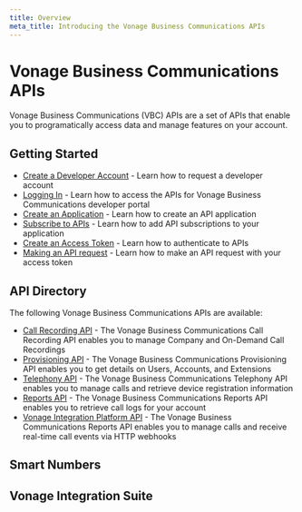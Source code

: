 ```yaml
---
title: Overview
meta_title: Introducing the Vonage Business Communications APIs
---
```


#  Vonage Business Communications APIs

Vonage Business Communications (VBC) APIs are a set of APIs that enable you to programatically access data and manage features on your account.

## Getting Started

* [Create a Developer Account](/concepts/guides/create-a-developer-account) - Learn how to request a developer account
* [Logging In](/concepts/guides/logging-in) - Learn how to access the APIs for Vonage Business Communications developer portal
* [Create an Application](/concepts/guides/create-an-application) - Learn how to create an API application
* [Subscribe to APIs](/concepts/guides/subscribe-to-apis) - Learn how to add API subscriptions to your application
* [Create an Access Token](/concepts/guides/create-an-access-token) - Learn how to authenticate to APIs
* [Making an API request](/concepts/guides/make-an-api-request) - Learn how to make an API request with your access token

## API Directory

The following Vonage Business Communications APIs are available:

* [Call Recording API](/api/call-recording) - The Vonage Business Communications Call Recording API enables you to manage Company and On-Demand Call Recordings
* [Provisioning API](/api/provisioning) - The Vonage Business Communications Provisioning API enables you to get details on Users, Accounts, and Extensions
* [Telephony API](/api/telephony) - The Vonage Business Communications Telephony API enables you to manage calls and retrieve device registration information
* [Reports API](/api/reports) - The Vonage Business Communications Reports API enables you to retrieve call logs for your account
* [Vonage Integration Platform API](/api/vonage-integration-platform) - The Vonage Business Communications Reports API enables you to manage calls and receive real-time call events via HTTP webhooks

## Smart Numbers

## Vonage Integration Suite